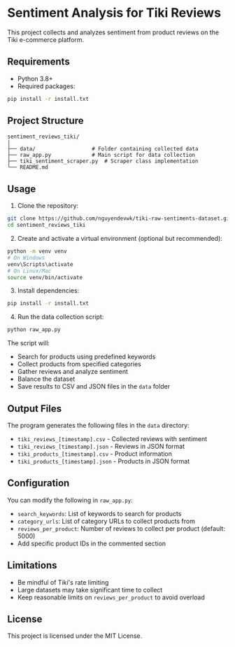 # Sentiment Analysis for Tiki Reviews

This project collects and analyzes sentiment from product reviews on the Tiki e-commerce platform.

## Requirements

-   Python 3.8+
-   Required packages:

```bash
pip install -r install.txt
```

## Project Structure

```
sentiment_reviews_tiki/
│
├── data/                  # Folder containing collected data
├── raw_app.py             # Main script for data collection
├── tiki_sentiment_scraper.py  # Scraper class implementation
└── README.md
```

## Usage

1. Clone the repository:

```bash
git clone https://github.com/nguyendevwk/tiki-raw-sentiments-dataset.git
cd sentiment_reviews_tiki
```

2. Create and activate a virtual environment (optional but recommended):

```bash
python -m venv venv
# On Windows
venv\Scripts\activate
# On Linux/Mac
source venv/bin/activate
```

3. Install dependencies:

```bash
pip install -r install.txt
```

4. Run the data collection script:

```bash
python raw_app.py
```

The script will:

-   Search for products using predefined keywords
-   Collect products from specified categories
-   Gather reviews and analyze sentiment
-   Balance the dataset
-   Save results to CSV and JSON files in the `data` folder

## Output Files

The program generates the following files in the `data` directory:

-   `tiki_reviews_[timestamp].csv` - Collected reviews with sentiment
-   `tiki_reviews_[timestamp].json` - Reviews in JSON format
-   `tiki_products_[timestamp].csv` - Product information
-   `tiki_products_[timestamp].json` - Products in JSON format

## Configuration

You can modify the following in `raw_app.py`:

-   `search_keywords`: List of keywords to search for products
-   `category_urls`: List of category URLs to collect products from
-   `reviews_per_product`: Number of reviews to collect per product (default: 5000)
-   Add specific product IDs in the commented section

## Limitations

-   Be mindful of Tiki's rate limiting
-   Large datasets may take significant time to collect
-   Keep reasonable limits on `reviews_per_product` to avoid overload

## License

This project is licensed under the MIT License.
